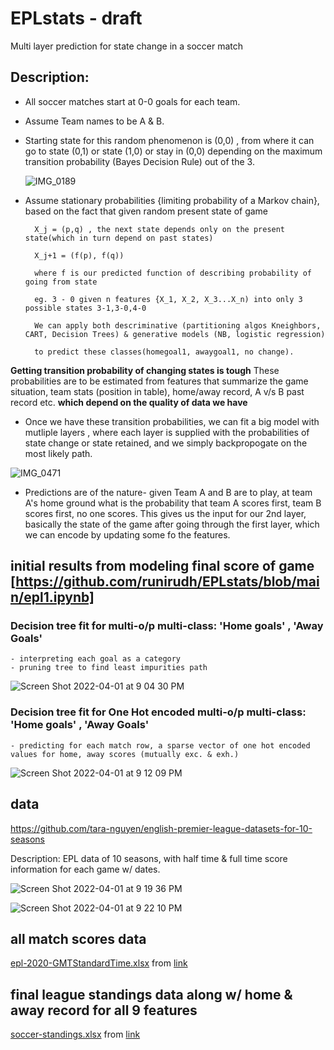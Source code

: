 # EPLstats - draft 
Multi layer prediction for state change in a soccer match


## Description:

- All soccer matches start at 0-0 goals for each team. 

- Assume Team names to be A & B.

- Starting state for this random phenomenon is (0,0) , from where it can go to state 
  (0,1) or state (1,0) or stay in (0,0) depending on the maximum transition probability 
  (Bayes Decision Rule) out of the 3. 
  
  ![IMG_0189](https://user-images.githubusercontent.com/96305841/161407555-29eb74ca-e9ec-431b-9868-b0aa54f0c371.jpg)

- Assume stationary probabilities {limiting probability of a Markov chain}, based on the fact that given random present state of game 

        X_j = (p,q) , the next state depends only on the present state(which in turn depend on past states)
        
        X_j+1 = (f(p), f(q))
        
        where f is our predicted function of describing probability of going from state 
        
        eg. 3 - 0 given n features {X_1, X_2, X_3...X_n) into only 3 possible states 3-1,3-0,4-0 
        
        We can apply both descriminative (partitioning algos Kneighbors, CART, Decision Trees) & generative models (NB, logistic regression)
        
        to predict these classes(homegoal1, awaygoal1, no change).
       
      
**Getting transition probability of changing states is tough**
  These probabilities are to be estimated from features that 
  summarize the game situation, team stats (position in table), home/away record, A v/s B past record etc.
  **which depend on the quality of data we have**
  
- Once we have these transition probabilities, we can fit a big model with mutliple layers
  , where each layer is supplied with the probabilities of state change or state retained, 
  and we simply backpropogate on the most likely path. 

![IMG_0471](https://user-images.githubusercontent.com/96305841/149665581-909c3511-2a01-42ce-b404-3148d16a41e0.jpg)

- Predictions are of the nature- 
  given Team A and B are to play, at team A's home ground
  what is the probability that team A scores first, team B scores first, no one scores.
  This gives us the input for our 2nd layer, basically the state of the game after going 
  through the first layer, which we can encode by updating some fo the features.
 
## initial results from modeling final score of game [https://github.com/runirudh/EPLstats/blob/main/epl1.ipynb] 

### Decision tree fit for multi-o/p multi-class: 'Home goals' , 'Away Goals' 
    - interpreting each goal as a category
    - pruning tree to find least impurities path
![Screen Shot 2022-04-01 at 9 04 30 PM](https://user-images.githubusercontent.com/96305841/161358242-9bf98d16-c4a5-4b6d-bebf-866c21ceceff.png)

### Decision tree fit for One Hot encoded multi-o/p multi-class: 'Home goals' , 'Away Goals'
    - predicting for each match row, a sparse vector of one hot encoded values for home, away scores (mutually exc. & exh.)

![Screen Shot 2022-04-01 at 9 12 09 PM](https://user-images.githubusercontent.com/96305841/161359538-fb7a6234-73b6-4822-9204-d533632253f6.png)


## data 
https://github.com/tara-nguyen/english-premier-league-datasets-for-10-seasons

Description: EPL data of 10 seasons, with half time & full time score information for each game w/ dates.


![Screen Shot 2022-04-01 at 9 19 36 PM](https://user-images.githubusercontent.com/96305841/161359888-ee970bb1-915f-4e82-9d0c-80422a7ad53b.png)

![Screen Shot 2022-04-01 at 9 22 10 PM](https://user-images.githubusercontent.com/96305841/161360000-e11a058e-a7d0-4503-88c5-59d61de1628e.png)

## all match scores data
[epl-2020-GMTStandardTime.xlsx](https://github.com/runirudh/EPLstats/files/7877241/epl-2020-GMTStandardTime.xlsx) from [link](https://fixturedownload.com/results/epl-2020)

## final league standings data along w/ home & away record for all 9 features
[soccer-standings.xlsx](https://github.com/runirudh/EPLstats/files/7879089/soccer-standings.xlsx) from [link](https://www.rotowire.com/soccer/league-table.php?season=2020)




